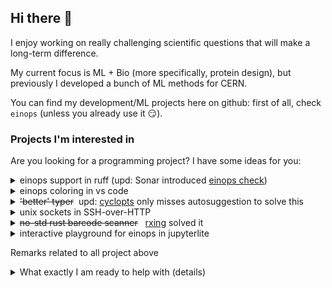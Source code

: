 ## Hi there 👋

<!--
**kdorichev/kdorichev** is a ✨ _special_ ✨ repository because its `README.md` (this file) appears on your GitHub profile.

Here are some ideas to get you started:

- 🔭 I’m currently working on ...
- 🌱 I’m currently learning ...
- 👯 I’m looking to collaborate on ...
- 🤔 I’m looking for help with ...
- 💬 Ask me about ...
- 📫 How to reach me: ...
- 😄 Pronouns: ...
- ⚡ Fun fact: ...
-->

I enjoy working on really challenging scientific questions that will make a long-term difference. 

My current focus is ML + Bio (more specifically, protein design), but previously I developed a bunch of ML methods for CERN.

You can find my development/ML projects here on github: first of all, check `einops` (unless you already use it 😏).


### Projects I'm interested in

Are you looking for a programming project? I have some ideas for you:


<details markdown=1>
  <summary markdown=1> einops support in ruff (upd: Sonar introduced <a href='https://rules.sonarsource.com/python/tag/convention/RSPEC-6984/'>einops check</a>) </summary>
  
  Einops is very readable per se, and mistakes are generally easy to detect, but how about making it even simpler with static analysis? 

  Some examples where it could be useful
  
  ```python
  rearrange(x, 'b h w c -> b (h w)') # complain on missing c
  rearrange(x, 'b h w 3 -> b (h w) 3') # anonymous axes like 3 are not available in rearrange
  rearrange(x, 'b (h w) c -> b h w c') # complain that either h or w should be provided
  ```
</details>

<details markdown=1>
  <summary> einops coloring in vs code </summary>
  
  Wouldn't it be great if reduced or added dimension was immediately colored? Something like:
  
  <img width="450" alt="Screenshot 2024-06-28 at 13 59 28" src="https://github.com/arogozhnikov/arogozhnikov/assets/6318811/2c6a63d7-2300-4f6d-8262-4768fcdc8816">

</details>



<details markdown=1>
  <summary markdown=1> <s>'better' typer</s> &nbsp;upd: <a href='https://github.com/BrianPugh/cyclopts'>cyclopts</a> only misses autosuggestion to solve this </summary>
  
  Tiangolo's [typer](https://github.com/tiangolo/typer) originally made a number of things right - hierarchy of typers, strict type checking, 
  and auto-completion for a number of shells out-of-the-box.

  That said, typer lacks attention from tiangolo, and lost some critical parts of experience:
  - it is slow (500ms for auto suggestion is harsh)
  - way many dependencies 
  - does not handle async functions (fixable)
  - it is quite shell-y and not pythonic. I'd like to just call function from shell after all
    - strange rules for lists and *args (e.g. can't pass an empty list)
    - `func(*, kw_only_param, kw_param=False)` is not recognized
    - `func(param1, param2=None)` forces to use --param2=val instead of `call param1_val param2_val`
    - ~~`type | None` not supported~~ (fixed recently)
    - dataclasses / pydantic as inputs are not supported
  - 'just give me raw input, I'll put it to other bash command' is not supported

  That's my complains, but walk over [bugtracker](https://github.com/tiangolo/typer/issues) of typer to see what's in demand.

</details>



<details markdown=1>
  <summary> unix sockets in SSH-over-HTTP </summary>

  Do you use SSH? I guess you do, since you're on github.

  I've been using unix sockets (UDS) as endpoints for containers for a while now, and it (mostly) rocks.
  
  Several similar containers can live on the same instance, and each mounts a folder with UDS (multiple services usually).
  Domain sockets can provide access to various web-servers, and almost anything can serve from UDS.
  
  (If you use TCP port forwarding for containers, try using UDS, you may like it much better, specially if you manage many endpoints or containers!
  No security issues, and you can easily add/remove sockets on the fly and without port clashes! 
  Spice with using symlinks for synonyms, and network management stops being ugly.)

  Back to the point: openssh-server does not support serving on unix socket, so I use ugly hack with `socat` redirecting request to TCP port.
  Openssh-client does not support connecting to domain socket (easy to fix this in config though).

  While (unmerged) patches are available to support UDS in openssh, I'm on the market for something next-gen, 
  e.g. something like [SSH3](https://github.com/francoismichel/ssh3) + serving/connecting to unix sockets.
  
</details>


<details markdown=1>
  <summary markdown=1> <s>no-std rust barcode scanner</s> &nbsp; <a href='https://github.com/rxing-core/rxing'>rxing</a> solved it </summary>
  At some point I've been looking for a barcode scanner that I could embed in web page via WASM, 
  and from python too.

  Nothing was available at that point, but @hschimke kindly added support of WASM target and CLI to his rust project,
  and I recommend giving it a try. I could use it on different cell phones right from web page.
  
</details>

<details markdown=1>
  <summary markdown=1> interactive playground for einops in jupyterlite </summary>

  see this issue for details: <https://github.com/arogozhnikov/einops/issues/340>
</details>  


Remarks related to all project above

<details markdown=1>
  <summary> What exactly I am ready to help with (details) </summary>
  
  If you think taking one of these projects, I am happy to test your solution, provide detailed user feedback, maybe test in prodiction, and if it works, cover it here or in my blog.
  (or einops docs if it is relevant to einops).

  Note that doesn't include development, but programming is something enjoyable, <br />
  while finding someone interested in using your work is usually non-trivial 🙂.
  
</details>
